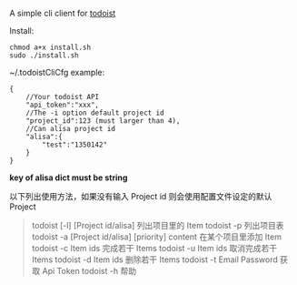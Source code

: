 A simple cli client for [todoist](http://todoist.com/)

Install:

    chmod a+x install.sh
    sudo ./install.sh

~/.todoistCliCfg example:

    {
        //Your todoist API
        "api_token":"xxx",
        //The -i option default project id
        "project_id":123 (must larger than 4), 
        //Can alisa project id
        "alisa":{
            "test":"1350142"
        }
    }

**key of alisa dict must be string**

以下列出使用方法，如果没有输入 Project id 则会使用配置文件设定的默认 Project

> todoist [-l] [Project id/alisa] 列出项目里的 Item 
> todoist -p 列出项目表
> todoist -a [Project id/alisa] [priority] content 在某个项目里添加 Item
> todoist -c Item ids 完成若干 Items
> todoist -u Item ids 取消完成若干 Items
> todoist -d Item ids 删除若干 Items
> todoist -t Email Password 获取 Api Token
> todoist -h 帮助
